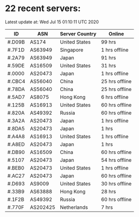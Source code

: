 # 22 recent servers:

Latest update at: Wed Jul 15 01:10:11 UTC 2020

| ID | ASN | Server Country | Online |
| -- | --- | -------------- | ------ |
| #.D09B | AS174 | United States | 99 hrs |
| #.7F1D | AS63949 | Singapore | 1 hrs offline |
| #.2A79 | AS63949 | Japan | 91 hrs |
| #.59DE | AS16509 | United States | 31 hrs |
| #.0000 | AS20473 | Japan | 1 hrs offline |
| #.CBC4 | AS56040 | China | 25 hrs offline |
| #.78DA | AS56040 | China | 25 hrs offline |
| #.5AD7 | AS8075 | Hong Kong | 6 hrs offline |
| #.125B | AS16913 | United States | 60 hrs offline |
| #.820A | AS49392 | Russia | 60 hrs offline |
| #.3A2A | AS20473 | Japan | 1 hrs offline |
| #.8DA5 | AS20473 | Japan | 1 hrs |
| #.A4A8 | AS16913 | United States | 1 hrs offline |
| #.A8ED | AS20473 | Japan | 1 hrs |
| #.DB90 | AS16509 | China | 60 hrs offline |
| #.5107 | AS20473 | Japan | 54 hrs offline |
| #.BEB0 | AS20473 | United States | 1 hrs offline |
| #.AC27 | AS20473 | Japan | 60 hrs offline |
| #.D693 | AS9009 | United States | 30 hrs offline |
| #.33B9 | AS63888 | Hong Kong | 28 hrs |
| #.1F2B | AS49392 | Russia | 60 hrs offline |
| #.770F | AS202425 | Netherlands | 7 hrs |

